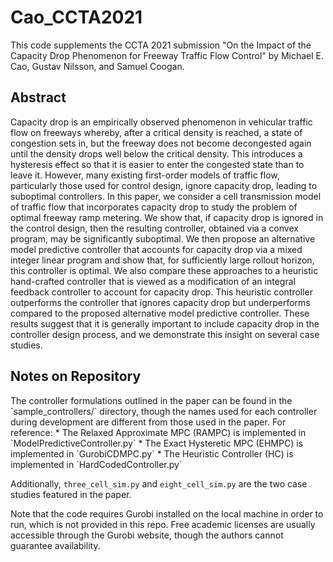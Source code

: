 <h1>Cao_CCTA2021</h1>

This code supplements the CCTA 2021 submission "On the Impact of the Capacity Drop Phenomenon for Freeway Traffic Flow Control" by Michael E. Cao, Gustav Nilsson, and Samuel Coogan.

<h2>Abstract</h2>
Capacity drop is an empirically observed phenomenon in vehicular traffic flow on freeways whereby, after a critical density is reached, a state of congestion sets in, but the freeway does not become decongested again until the density drops well below the critical density. This introduces a hysteresis effect so that it is easier to enter the congested state than to leave it. However, many existing first-order models of traffic flow, particularly those used for control design, ignore capacity drop, leading to suboptimal controllers. In this paper, we consider a cell transmission model of traffic flow that incorporates capacity drop to study the problem of optimal freeway ramp metering. We show that, if capacity drop is ignored in the control design, then the resulting controller, obtained via a convex program, may be significantly suboptimal. We then propose an alternative model predictive controller that accounts for capacity drop via a mixed integer linear program and show that, for sufficiently large rollout horizon, this controller is optimal. We also compare these approaches to a heuristic hand-crafted controller that is viewed as a modification of an integral feedback controller to account for capacity drop. This heuristic controller outperforms the controller that ignores capacity drop but underperforms compared to the proposed alternative model predictive controller. These results suggest that it is generally important to include capacity drop in the controller design process, and we demonstrate this insight on several case studies. 

<h2>Notes on Repository</h2>
The controller formulations outlined in the paper can be found in the `sample_controllers/` directory, though the names used for each controller during development are different from those used in the paper.
For reference:
* The Relaxed Approximate MPC (RAMPC) is implemented in `ModelPredictiveController.py`
* The Exact Hysteretic MPC (EHMPC) is implemented in `GurobiCDMPC.py`
* The Heuristic Controller (HC) is implemented in `HardCodedController.py`

Additionally, `three_cell_sim.py` and `eight_cell_sim.py` are the two case studies featured in the paper.

Note that the code requires Gurobi installed on the local machine in order to run, which is not provided in this repo.
Free academic licenses are usually accessible through the Gurobi website, though the authors cannot guarantee availability.

